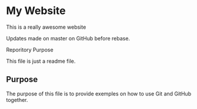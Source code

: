 # My Website

This is a really awesome website

Updates made on master on GitHub before rebase.

Reporitory Purpose

This file is just a readme file.

## Purpose

The purpose of this file is to provide exemples
on how to use Git and GitHub together.
